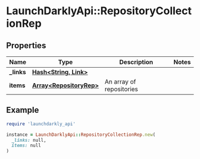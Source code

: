 # LaunchDarklyApi::RepositoryCollectionRep

## Properties

| Name | Type | Description | Notes |
| ---- | ---- | ----------- | ----- |
| **_links** | [**Hash&lt;String, Link&gt;**](Link.md) |  |  |
| **items** | [**Array&lt;RepositoryRep&gt;**](RepositoryRep.md) | An array of repositories |  |

## Example

```ruby
require 'launchdarkly_api'

instance = LaunchDarklyApi::RepositoryCollectionRep.new(
  _links: null,
  items: null
)
```

